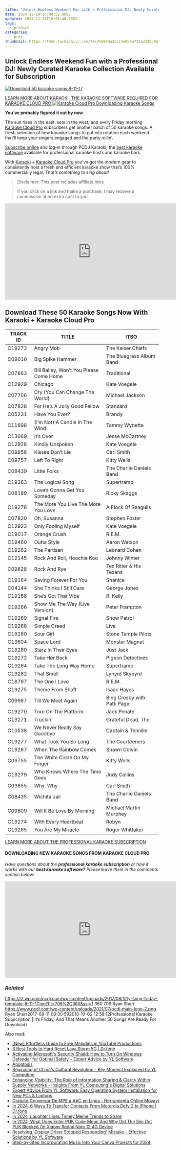 ```yaml
---
title: "Unlock Endless Weekend Fun with a Professional DJ: Newly Curated Karaoke Collection Available for Subscription"
date: 2024-12-18T16:04:52.068Z
updated: 2024-12-24T16:01:46.765Z
tags:
  - product
categories:
  - pcdj
thumbnail: https://thmb.techidaily.com/79c7e594da2bcc4e0b5a712ad425c9a3c9c769d4308cac3ac9d4efb24f911715.jpg
---
```


## Unlock Endless Weekend Fun with a Professional DJ: Newly Curated Karaoke Collection Available for Subscription

[![Download 50 karaoke songs 8-11-17](https://i2.wp.com/pcdj.com/wp-content/uploads/2017/08/fifty-song-friday-template-8-11-17.jpg?resize=706%2C321&ssl=1)](https://i2.wp.com/pcdj.com/wp-content/uploads/2017/08/fifty-song-friday-template-8-11-17.jpg?fit=706%2C360&ssl=1 "Download 50 karaoke songs 8-11-17")

[LEARN MORE ABOUT KARAOKI, THE KARAOKE SOFTWARE REQUIRED FOR KARAOKE CLOUD PRO ![Karaoke Cloud Pro Downloading Karaoke Songs](https://i2.wp.com/pcdj.com/wp-content/uploads/2017/05/karaokecloudpro-retrievetracks.jpg?fit=300%2C300&ssl=1 "Karaoke Cloud Pro Downloading Karaoke Songs")](https://tools.techidaily.com/pcdj/products/)

**You’ve probably figured it out by now.** 

The sun rises in the east, sets in the west, and every Friday morning [Karaoke Cloud Pro](https://tools.techidaily.com/pcdj/products/) subscribers get another batch of 50 karaoke songs. A fresh selection of new karaoke songs to put into rotation each weekend that’ll keep your singers engaged and the party rollin’.

[Subscribe online](https://tools.techidaily.com/pcdj/products/) and log-in through PCDJ Karaoki, the [best karaoke software](https://tools.techidaily.com/pcdj/products/) available for professional karaoke hosts and karaoke bars.

With [Karaoki](https://tools.techidaily.com/pcdj/products/) \+ [Karaoke Cloud Pro](https://tools.techidaily.com/pcdj/products/) you’ve got the modern gear to consistently host a fresh and efficient karaoke show that’s 100% commercially legal. _That’s something to sing about!_

>  Disclaimer: This post includes affiliate links
>
>  If you click on a link and make a purchase, I may receive a commission at no extra cost to you.
>

<!-- affiliate ads begin -->
<iframe width="560" height="315" src="https://www.youtube.com/embed/LI9nKlbhnw8?si=uUXFVbuEqXtFHHv0" title="YouTube video player" frameborder="0" allow="accelerometer; autoplay; clipboard-write; encrypted-media; gyroscope; picture-in-picture; web-share" referrerpolicy="strict-origin-when-cross-origin" allowfullscreen></iframe>
<!-- affiliate ads end -->

## Download These 50 Karaoke Songs Now With Karaoki + Karaoke Cloud Pro

| TRACK ID | TITLE                                   | ITSO                        |
| -------- | --------------------------------------- | --------------------------- |
| C19273   | Angry Mob                               | The Kaiser Chiefs           |
| C09010   | Big Spike Hammer                        | The Bluegrass Album Band    |
| C07863   | Bill Bailey, Won’t You Please Come Home | Traditional                 |
| C12929   | Chicago                                 | Kate Voegele                |
| C07706   | Cry (You Can Change The World)          | Michael Jackson             |
| C07828   | For He’s A Jolly Good Fellow            | Standard                    |
| C05231   | Have You Ever?                          | Brandy                      |
| C11698   | (I’m Not) A Candle In The Wind          | Tammy Wynette               |
| C13069   | It’s Over                               | Jesse McCartney             |
| C12928   | Kindly Unspoken                         | Kate Voegele                |
| C09856   | Kisses Don’t Lie                        | Carl Smith                  |
| C09757   | Left To Right                           | Kitty Wells                 |
| C08439   | Little Folks                            | The Charlie Daniels Band    |
| C19263   | The Logical Song                        | Supertramp                  |
| C08189   | Love’s Gonna Get You Someday            | Ricky Skaggs                |
| C19278   | The More You Live The More You Love     | A Flock Of Seagulls         |
| C07820   | Oh, Susanna                             | Stephen Foster              |
| C12923   | Only Fooling Myself                     | Kate Voegele                |
| C19017   | Orange Crush                            | R.E.M.                      |
| C19460   | Outta Style                             | Aaron Watson                |
| C19262   | The Partisan                            | Leonard Cohen               |
| C12145   | Rock And Roll, Hoochie Koo              | Johnny Winter               |
| C09828   | Rock And Rye                            | Tex Ritter & His Texans     |
| C19164   | Saving Forever For You                  | Shanice                     |
| C04144   | She Thinks I Still Care                 | George Jones                |
| C19168   | She’s Got That Vibe                     | R. Kelly                    |
| C19266   | Show Me The Way (Live Version)          | Peter Frampton              |
| C19269   | Signal Fire                             | Snow Patrol                 |
| C19268   | Simple Creed                            | Live                        |
| C19280   | Sour Girl                               | Stone Temple Pilots         |
| C19604   | Space Lord                              | Monster Magnet              |
| C19260   | Starz In Their Eyes                     | Just Jack                   |
| C19272   | Take Her Back                           | Pigeon Detectives           |
| C19264   | Take The Long Way Home                  | Supertramp                  |
| C19282   | That Smell                              | Lynyrd Skynyrd              |
| C18797   | The One I Love                          | R.E.M.                      |
| C19275   | Theme From Shaft                        | Isaac Hayes                 |
| C09987   | Till We Meet Again                      | Bing Crosby with Patti Page |
| C19270   | Torn On The Platform                    | Jack Penate                 |
| C19271   | Truckin’                                | Grateful Dead, The          |
| C10538   | We Never Really Say Goodbye             | Captain & Tennille          |
| C19277   | What Took You So Long                   | The Courteeners             |
| C19267   | When The Rainbow Comes                  | Shawn Colvin                |
| C09755   | The White Circle On My Finger           | Kitty Wells                 |
| C19279   | Who Knows Where The Time Goes           | Judy Collins                |
| C09855   | Why, Why                                | Carl Smith                  |
| C08435   | Wichita Jail                            | The Charlie Daniels Band    |
| C09809   | Will It Be Love By Morning              | Michael Martin Murphey      |
| C19274   | With Every Heartbeat                    | Robyn                       |
| C19265   | You Are My Miracle                      | Roger Whittaker             |

[LEARN MORE ABOUT THE PROFESSIONAL KARAOKE SUBSCRIPTION](https://tools.techidaily.com/pcdj/products/)

#### DOWNLOADING NEW KARAOKE SONGS FROM KARAOKE CLOUD PRO

_Have questions about the **professional** **karaoke subscription** or how it works with our **best karaoke software?** Please leave them in the comments section below!_

<!-- affiliate ads begin -->
<iframe width="560" height="315" src="https://www.youtube.com/embed/cBCyRXC1-Tw?si=lN9P2xo0hsfyD8K6" title="YouTube video player" frameborder="0" allow="accelerometer; autoplay; clipboard-write; encrypted-media; gyroscope; picture-in-picture; web-share" referrerpolicy="strict-origin-when-cross-origin" allowfullscreen></iframe>
<!-- affiliate ads end -->

### _Related_

https://i2.wp.com/pcdj.com/wp-content/uploads/2017/08/fifty-song-friday-template-8-11-17.jpg?fit=706%2C360&ssl=1 360 706 Ryan Sherr https://www.pcdj.com/wp-content/uploads/2021/07/pcdj-main-logo-2.png Ryan Sherr2017-08-11 09:00:592018-10-02 12:58:12Professional Karaoke Subscription | It’s Friday, And That Means Another 50 Songs Are Ready For Download}

<ins class="adsbygoogle"
     style="display:block"
     data-ad-format="autorelaxed"
     data-ad-client="ca-pub-7571918770474297"
     data-ad-slot="1223367746"></ins>

<ins class="adsbygoogle"
     style="display:block"
     data-ad-client="ca-pub-7571918770474297"
     data-ad-slot="8358498916"
     data-ad-format="auto"
     data-full-width-responsive="true"></ins>

<span class="atpl-alsoreadstyle">Also read:</span>
<div><ul>
<li><a href="https://youtube-webster.techidaily.com/ffortless-guide-to-free-melodies-in-youtube-productions/"><u>[New] Effortless Guide to Free Melodies in YouTube Productions</u></a></li>
<li><a href="https://phone-solutions.techidaily.com/3-best-tools-to-hard-reset-lava-storm-5g-drfone-by-drfone-reset-android-reset-android/"><u>3 Best Tools to Hard Reset Lava Storm 5G | Dr.fone</u></a></li>
<li><a href="https://discover-amazing.techidaily.com/activating-microsofts-security-shield-how-to-turn-on-windows-defender-for-optimal-safety-expert-advice-by-yl-software/"><u>Activating Microsoft's Security Shield: How to Turn On Windows Defender for Optimal Safety – Expert Advice by YL Software</u></a></li>
<li><a href="https://vp-tips.techidaily.com/apoptosis/"><u>Apoptosis</u></a></li>
<li><a href="https://discover-amazing.techidaily.com/beginning-of-chinas-cultural-revolution-key-moment-explained-by-yl-computing/"><u>Beginning of China's Cultural Revolution - Key Moment Explained by YL Computing</u></a></li>
<li><a href="https://discover-amazing.techidaily.com/enhancing-visibility-the-role-of-information-sharing-and-clarity-within-supply-networks-insights-from-yl-computings-digital-solutions/"><u>Enhancing Visibility: The Role of Information Sharing & Clarity Within Supply Networks - Insights From YL Computing's Digital Solutions</u></a></li>
<li><a href="https://discover-amazing.techidaily.com/expert-advice-from-yl-software-easy-operating-system-installation-for-new-pcs-and-laptops/"><u>Expert Advice From YL Software: Easy Operating System Installation for New PCs & Laptops</u></a></li>
<li><a href="https://win-docs.techidaily.com/gratuito-conversor-de-mpe-a-aac-en-linea-herramienta-online-movavi/"><u>Gratuito Conversor De MPE a AAC en Línea - Herramienta Online Movavi</u></a></li>
<li><a href="https://android-transfer.techidaily.com/in-2024-6-ways-to-transfer-contacts-from-motorola-defy-2-to-iphone-drfone-by-drfone-transfer-from-android-transfer-from-android/"><u>In 2024, 6 Ways To Transfer Contacts From Motorola Defy 2 to iPhone | Dr.fone</u></a></li>
<li><a href="https://extra-approaches.techidaily.com/in-2024-laughter-lines-timely-meme-trends-to-share/"><u>In 2024, Laughter Lines Timely Meme Trends to Share</u></a></li>
<li><a href="https://sim-unlock.techidaily.com/in-2024-what-does-enter-puk-code-mean-and-why-did-the-sim-get-puk-blocked-on-xiaomi-redmi-note-12-4g-device-by-drfone-android/"><u>In 2024, What Does Enter PUK Code Mean And Why Did The Sim Get PUK Blocked On Xiaomi Redmi Note 12 4G Device</u></a></li>
<li><a href="https://discover-amazing.techidaily.com/resolving-display-driver-stopped-responding-mistake-effective-solutions-by-yl-software/"><u>Resolving 'Display Driver Stopped Responding' Mistake - Effective Solutions by YL Software</u></a></li>
<li><a href="https://extra-guidance.techidaily.com/step-by-step-incorporating-music-into-your-canva-projects-for-2024/"><u>Step-by-Step Incorporating Music Into Your Canva Projects for 2024</u></a></li>
</ul></div>

